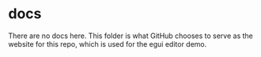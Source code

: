 # docs

There are no docs here. This folder is what GitHub chooses to serve as the website for this repo, which is used for the egui editor demo.
